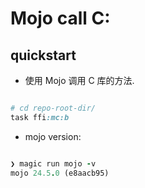 # Mojo call C:


## quickstart

- 使用 Mojo 调用 C 库的方法.

```ruby

# cd repo-root-dir/
task ffi:mc:b

```


- mojo version:

```ruby

❯ magic run mojo -v
mojo 24.5.0 (e8aacb95)

```